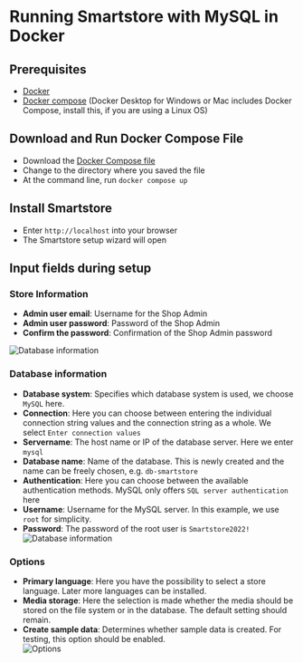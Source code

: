 # Running Smartstore with MySQL in Docker
## Prerequisites
 * [Docker](https://www.docker.com/) 
 * [Docker compose](https://docs.docker.com/compose/install/) (Docker Desktop for Windows or Mac includes Docker Compose, install this, if you are using a Linux OS)   
## Download and Run Docker Compose File
* Download the [Docker Compose file](https://github.com/smartstore/smartstore-docker-resources/blob/main/docker-compose.yml)
* Change to the directory where you saved the file
* At the command line, run `docker compose up`
## Install Smartstore
* Enter `http://localhost` into your browser
* The Smartstore setup wizard will open
## Input fields during setup
### Store Information
+ **Admin user email**: Username for the Shop Admin
+ **Admin user password**: Password of the Shop Admin
+ **Confirm the password**: Confirmation of the Shop Admin password

![Database information](https://www.smartstore.com/de/news/images/smartstore-installation-options-640.png)  
### Database information
+ **Database system**: Specifies which database system is used, we choose `MySQL` here.
+ **Connection**: Here you can choose between entering the individual connection string values and the connection string as a whole. We select `Enter connection values`
+ **Servername**: The host name or IP of the database server. Here we enter `mysql`
+ **Database name**: Name of the database. This is newly created and the name can be freely chosen, e.g. `db-smartstore`
+ **Authentication**: Here you can choose between the available authentication methods. MySQL only offers `SQL server authentication` here
+ **Username**: Username for the MySQL server. In this example, we use `root` for simplicity. 
+ **Password**: The password of the root user is `Smartstore2022!`
![Database information](https://www.smartstore.com/de/news/images/smartstore-installation-options-640.png)  

### Options
+ **Primary language**: Here you have the possibility to select a store language. Later more languages can be installed.
+ **Media storage**: Here the selection is made whether the media should be stored on the file system or in the database. The default setting should remain.
+ **Create sample data**: Determines whether sample data is created. For testing, this option should be enabled.  
![Options](https://www.smartstore.com/de/news/images/smartstore-installation-options-640.png)
